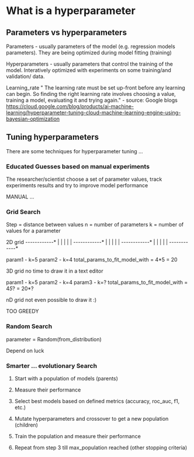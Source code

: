 # What is a hyperparameter

## Parameters vs hyperparameters

Parameters - usually parameters of the model (e.g. regression models parameters). They are being optimized during model fitting (training)

Hyperparameters - usually parameters that control the training of the model. Interatively optimized with experiments on some training/and validation/ data.

Learning_rate
" The learning rate must be set up-front before any learning can begin. So finding the right learning rate involves choosing a value, training a model, evaluating it and trying again." - source: Google blogs 
https://cloud.google.com/blog/products/ai-machine-learning/hyperparameter-tuning-cloud-machine-learning-engine-using-bayesian-optimization


## Tuning hyperparameters

There are some techniques for hyperparameter tuning ...

### Educated Guesses based on manual experiments

The researcher/scientist choose a set of parameter values, track experiments results and try to improve model performance

MANUAL ... 

### Grid Search

Step = distance between values
n = number of parameters
k = number of values for a parameter

2D grid
*---*---*---*---*
|   |   |   |   |
*---*---*---*---*
|   |   |   |   |
*---*---*---*---*
|   |   |   |   |
*---*---*---*---*

param1 - k=5
param2 - k=4
total_params_to_fit_model_with = 4*5 = 20

3D grid
no time to draw it in a text editor

param1 - k=5
param2 - k=4
param3 - k=?
total_params_to_fit_model_with = 4*5*? = 20*?


nD grid
not even possible to draw it :)

TOO GREEDY

### Random Search

parameter = Random(from_distribution)

Depend on luck

### Smarter ... evolutionary Search

1. Start with a population of models (parents)

2. Measure their performance

3. Select best models based on defined metrics (accuracy, roc_auc, f1, etc.)

4. Mutate hyperparameters and crossover to get a new population (children)

5. Train the population and measure their performance

6. Repeat from step 3 till max_population reached (other stopping criteria)

